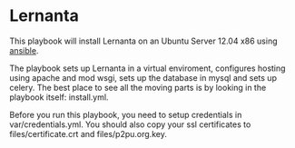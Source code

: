 # Lernanta

This playbook will install Lernanta on an Ubuntu Server 12.04 x86 using [ansible](http://ansible.cc).

The playbook sets up Lernanta in a virtual enviroment, configures hosting using apache and mod wsgi, sets up the database in mysql and sets up celery. The best place to see all the moving parts is by looking in the playbook itself: install.yml.

Before you run this playbook, you need to setup credentials in var/credentials.yml. You should also copy your ssl certificates to files/certificate.crt and files/p2pu.org.key.
